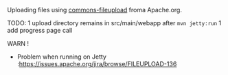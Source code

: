 
Uploading files using [commons-fileupload](http://commons.apache.org/proper/commons-fileupload/) froma Apache.org.

TODO:
  1 upload directory remains in src/main/webapp after `mvn jetty:run`
  1 add progress page call

WARN !
  * Problem when running on Jetty :https://issues.apache.org/jira/browse/FILEUPLOAD-136


